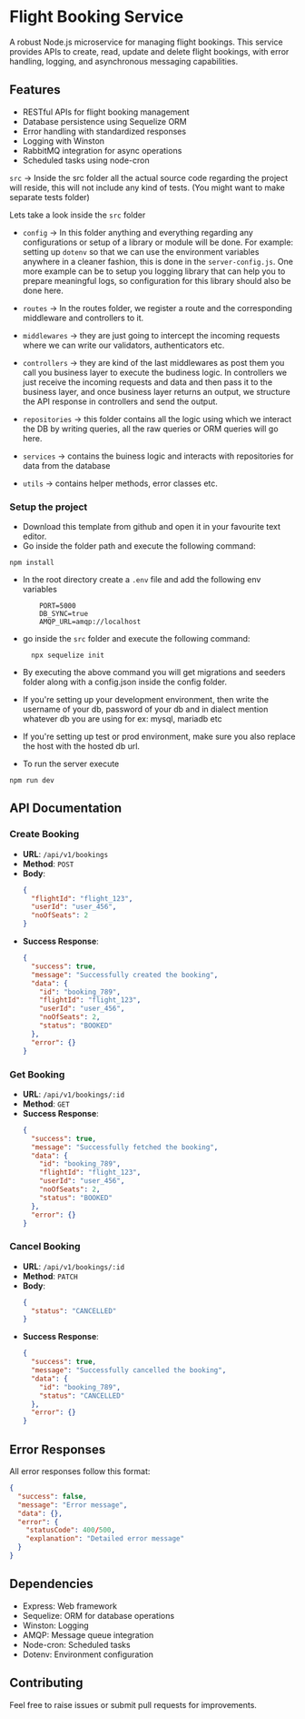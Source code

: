 # Flight Booking Service

A robust Node.js microservice for managing flight bookings. This service provides APIs to create, read, update and delete flight bookings, with error handling, logging, and asynchronous messaging capabilities.

## Features
- RESTful APIs for flight booking management
- Database persistence using Sequelize ORM
- Error handling with standardized responses
- Logging with Winston
- RabbitMQ integration for async operations
- Scheduled tasks using node-cron


`src` -> Inside the src folder all the actual source code regarding the project will reside, this will not include any kind of tests. (You might want to make separate tests folder)

Lets take a look inside the `src` folder

 - `config` -> In this folder anything and everything regarding any configurations or setup of a library or module will be done. For example: setting up `dotenv` so that we can use the environment variables anywhere in a cleaner fashion, this is done in the `server-config.js`. One more example can be to setup you logging library that can help you to prepare meaningful logs, so configuration for this library should also be done here. 

 - `routes` -> In the routes folder, we register a route and the corresponding middleware and controllers to it. 

 - `middlewares` -> they are just going to intercept the incoming requests where we can write our validators, authenticators etc. 

 - `controllers` -> they are kind of the last middlewares as post them you call you business layer to execute the budiness logic. In controllers we just receive the incoming requests and data and then pass it to the business layer, and once business layer returns an output, we structure the API response in controllers and send the output. 

 - `repositories` -> this folder contains all the logic using which we interact the DB by writing queries, all the raw queries or ORM queries will go here.

 - `services` -> contains the buiness logic and interacts with repositories for data from the database

 - `utils` -> contains helper methods, error classes etc.

### Setup the project

 - Download this template from github and open it in your favourite text editor. 
 - Go inside the folder path and execute the following command:
  ```
  npm install
  ```
 - In the root directory create a `.env` file and add the following env variables
    ```
        PORT=5000
        DB_SYNC=true
        AMQP_URL=amqp://localhost
    ```
 - go inside the `src` folder and execute the following command:
    ```
      npx sequelize init
    ```
 - By executing the above command you will get migrations and seeders folder along with a config.json inside the config folder. 
 - If you're setting up your development environment, then write the username of your db, password of your db and in dialect mention whatever db you are using for ex: mysql, mariadb etc
 - If you're setting up test or prod environment, make sure you also replace the host with the hosted db url.

 - To run the server execute
 ```
 npm run dev
 ```

## API Documentation

### Create Booking
- **URL**: `/api/v1/bookings`
- **Method**: `POST`
- **Body**:
  ```json
  {
    "flightId": "flight_123",
    "userId": "user_456",
    "noOfSeats": 2
  }
  ```
- **Success Response**:
  ```json
  {
    "success": true,
    "message": "Successfully created the booking",
    "data": {
      "id": "booking_789",
      "flightId": "flight_123",
      "userId": "user_456",
      "noOfSeats": 2,
      "status": "BOOKED"
    },
    "error": {}
  }
  ```

### Get Booking
- **URL**: `/api/v1/bookings/:id`
- **Method**: `GET`
- **Success Response**:
  ```json
  {
    "success": true,
    "message": "Successfully fetched the booking",
    "data": {
      "id": "booking_789",
      "flightId": "flight_123",
      "userId": "user_456",
      "noOfSeats": 2,
      "status": "BOOKED"
    },
    "error": {}
  }
  ```

### Cancel Booking
- **URL**: `/api/v1/bookings/:id`
- **Method**: `PATCH`
- **Body**:
  ```json
  {
    "status": "CANCELLED"
  }
  ```
- **Success Response**:
  ```json
  {
    "success": true,
    "message": "Successfully cancelled the booking",
    "data": {
      "id": "booking_789",
      "status": "CANCELLED"
    },
    "error": {}
  }
  ```

## Error Responses
All error responses follow this format:
```json
{
  "success": false,
  "message": "Error message",
  "data": {},
  "error": {
    "statusCode": 400/500,
    "explanation": "Detailed error message"
  }
}
```

## Dependencies
- Express: Web framework
- Sequelize: ORM for database operations
- Winston: Logging
- AMQP: Message queue integration
- Node-cron: Scheduled tasks
- Dotenv: Environment configuration

## Contributing
Feel free to raise issues or submit pull requests for improvements.